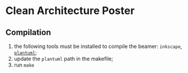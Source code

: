 # Clean Architecture Poster

## Compilation

1. the following tools must be installed to compile the beamer: `inkscape`, [`plantuml`](https://plantuml.com/fr);
2. update the `plantuml` path in the makefile;
3. run `make`
